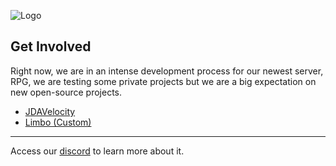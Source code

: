 ![Logo](https://i.imgur.com/NZnGx0o.png)

## Get Involved
Right now, we are in an intense development process for our newest server, RPG, we are testing some private projects but we are a big expectation on new open-source projects.
- [JDAVelocity](https://github.com/redearcadia/JDAVelocity)
- [Limbo (Custom)](https://github.com/redearcadia/Limbo)

-----
Access our [discord](https://discord.gg/redearcadia) to learn more about it.
